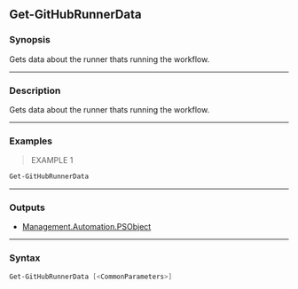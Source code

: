 Get-GitHubRunnerData
--------------------

### Synopsis
Gets data about the runner thats running the workflow.

---

### Description

Gets data about the runner thats running the workflow.

---

### Examples
> EXAMPLE 1

```PowerShell
Get-GitHubRunnerData
```

---

### Outputs
* [Management.Automation.PSObject](https://learn.microsoft.com/en-us/dotnet/api/System.Management.Automation.PSObject)

---

### Syntax
```PowerShell
Get-GitHubRunnerData [<CommonParameters>]
```
